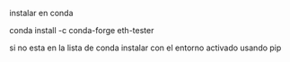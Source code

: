 instalar en conda

conda install -c conda-forge eth-tester

si no esta en la lista de conda instalar con el entorno activado usando pip

